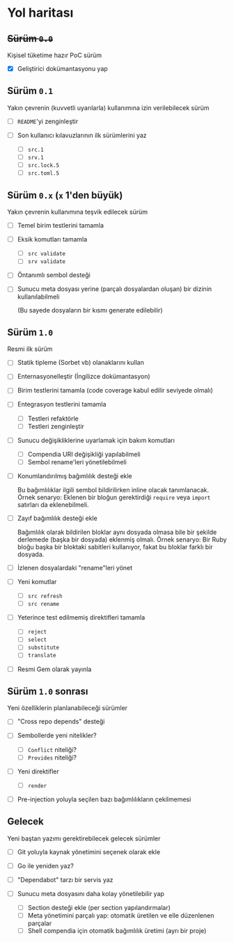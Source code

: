 Yol haritası
============

~~Sürüm `0.0`~~
-------------------------------

Kişisel tüketime hazır PoC sürüm

- [X] Geliştirici dokümantasyonu yap

Sürüm `0.1`
-------------------------------

Yakın çevrenin (kuvvetli uyarılarla) kullanımına izin verilebilecek sürüm

- [ ] `README`'yi zenginleştir

- [ ] Son kullanıcı kılavuzlarının ilk sürümlerini yaz
  * [ ] `src.1`
  * [ ] `srv.1`
  * [ ] `src.lock.5`
  * [ ] `src.toml.5`

Sürüm `0.x` (`x` 1'den büyük)
-------------------------------

Yakın çevrenin kullanımına teşvik edilecek sürüm

- [ ] Temel birim testlerini tamamla

- [ ] Eksik komutları tamamla
  * [ ] `src validate`
  * [ ] `srv validate`

- [ ] Öntanımlı sembol desteği

- [ ] Sunucu meta dosyası yerine (parçalı dosyalardan oluşan) bir dizinin kullanılabilmeli

  (Bu sayede dosyaların bir kısmı generate edilebilir)

Sürüm `1.0`
-------------------------------

Resmi ilk sürüm

- [ ] Statik tipleme (Sorbet vb) olanaklarını kullan

- [ ] Enternasyonelleştir (İngilizce dokümantasyon)

- [ ] Birim testlerini tamamla (code coverage kabul edilir seviyede olmalı)

- [ ] Entegrasyon testlerini tamamla
  * [ ] Testleri refaktörle
  * [ ] Testleri zenginleştir

- [ ] Sunucu değişikliklerine uyarlamak için bakım komutları
  * [ ] Compendia URI değişikliği yapılabilmeli
  * [ ] Sembol rename'leri yönetilebilmeli

- [ ] Konumlandırılmış bağımlılık desteği ekle

  Bu bağımlılıklar ilgili sembol bildirilirken inline olacak tanımlanacak.  Örnek senaryo: Eklenen bir bloğun
  gerektirdiği `require` veya `import` satırları da eklenebilmeli.

- [ ] Zayıf bağımlılık desteği ekle

  Bağımlılık olarak bildirilen bloklar aynı dosyada olmasa bile bir şekilde derlemede (başka bir dosyada) eklenmiş
  olmalı.  Örnek senaryo: Bir Ruby bloğu başka bir bloktaki sabitleri kullanıyor, fakat bu bloklar farklı bir dosyada.

- [ ] İzlenen dosyalardaki "rename"leri yönet

- [ ] Yeni komutlar
  * [ ] `src refresh`
  * [ ] `src rename`

- [ ] Yeterince test edilmemiş direktifleri tamamla
  * [ ] `reject`
  * [ ] `select`
  * [ ] `substitute`
  * [ ] `translate`

- [ ] Resmi Gem olarak yayınla

Sürüm `1.0` sonrası
-------------------------------

Yeni özelliklerin planlanabileceği sürümler

- [ ] "Cross repo depends" desteği

- [ ] Sembollerde yeni nitelikler?
  * [ ] `Conflict` niteliği?
  * [ ] `Provides` niteliği?

- [ ] Yeni direktifler
  * [ ] `render`

- [ ] Pre-injection yoluyla seçilen bazı bağımlılıkların çekilmemesi

Gelecek
-------------------------------

Yeni baştan yazımı gerektirebilecek gelecek sürümler

- [ ] Git yoluyla kaynak yönetimini seçenek olarak ekle

- [ ] Go ile yeniden yaz?

- [ ] "Dependabot" tarzı bir servis yaz

- [ ] Sunucu meta dosyasını daha kolay yönetilebilir yap
  * [ ] Section desteği ekle (per section yapılandırmalar)
  * [ ] Meta yönetimini parçalı yap: otomatik üretilen ve elle düzenlenen parçalar
  * [ ] Shell compendia için otomatik bağımlılık üretimi (ayrı bir proje)

